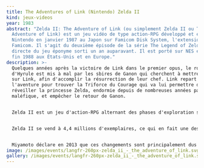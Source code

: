 ```yaml
---
title: The Adventures of Link (Nintendo) Zelda II
kind: jeux-videos
year: 1983
abstract: "Zelda II: The Adventure of Link (ou simplement Zelda II ou The
  Adventure of Link) est un jeu vidéo de type action-RPG développé et édité par
  Nintendo en janvier 1987 au Japon sur Famicom Disk System, l'extension de la
  Famicom. Il s'agit du deuxième épisode de la série The Legend of Zelda, suite
  directe du jeu éponyme sorti un an auparavant. Il est porté sur NES et édité
  fin 1988 aux États-Unis et en Europe."
description: >-
  Quelques années après la victoire de Link dans le premier opus, le royaume
  d'Hyrule est mis à mal par les sbires de Ganon qui cherchent à mettre la main
  sur Link, afin d'accomplir la résurrection de leur chef. Link repart à
  l'aventure pour trouver la Triforce du Courage qui va lui permettre de
  réveiller la princesse Zelda, endormie depuis de nombreuses années par un sort
  maléfique, et empêcher le retour de Ganon.


  Zelda II est un jeu d'action-RPG alternant des phases d'exploration sur une carte du monde en vue de dessus et des phases d'actions en vue à défilement horizontal. La vue latérale, imaginée par Shigeru Miyamoto, est une nouveauté, tout comme l'atmosphère plus mature ou l'ajout d'éléments de jeu de rôle empruntés à Dragon Quest tels que le système d'expérience, la magie, la puissance de l'attaque et le niveau de vie. Nintendo met en place un système de combat novateur, basé sur la hauteur d'attaque et de défense, mais qui permet aussi d'attaquer tout en sautant vers le haut ou vers le bas. Le système de progression des aptitudes et la complexité des combats font de Zelda II un jeu à la difficulté élevée.


  Zelda II se vend à 4,4 millions d'exemplaires, ce qui en fait une des meilleures ventes de la NES. À sa sortie, le jeu est très bien accueilli par la presse spécialisée qui considère que l'ajout de phases de jeu en vue latérale et d'éléments de jeu de rôle sont des avancées significatives qui en font un jeu « incontournable ». Les critiques notent cependant que les changements apportés dénotent radicalement du premier jeu de la série qui a pourtant posé les bases du jeu d'action-aventure et obtenu un succès commercial phénoménal avec 6,5 millions d'exemplaires vendus. Le jeu surprend les fans comme une partie des observateurs, qui considèrent par la suite le jeu comme le mouton noir de la série. 


  Miyamoto déclare en 2013 que ces changements sont principalement dus au renouvellement quasi complet de l'équipe de développement, à la limitation des capacités de la NES et au développement du jeu en lui-même, qui n'a pas su dépasser le stade des idées proposées au départ. Il exprime également ses regrets concernant ce jeu pour lui non abouti et estime que l'équipe aurait pu faire plus.
image: /images/events/langfr-260px-zelda_ii_-_the_adventure_of_link.svg.png
gallery: /images/events/langfr-260px-zelda_ii_-_the_adventure_of_link.svg.png
---
```

